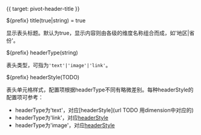 
{{ target: pivot-header-title }}

${prefix} title(true|string) = true

显示表头标题。默认为true，显示内容则由各级的维度名称组合而成，如'地区|省份'。

${prefix} headerType(string)

表头类型，可指为`'text'|'image'|'link'`。

${prefix} headerStyle(TODO)

表头单元格样式，配置项根据headerType不同有略微差别。每种headerStyle的配置项可参考：

- headerType为'text'，对应[headerStyle](url TODO 用dimension中对应的)
- headerType为'link'，对应[headerStyle](url)
- headerType为'image'，对应[headerStyle](url)